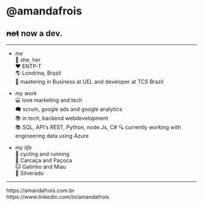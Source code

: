 # @amandafrois 
<h2><s>not</s> now a dev. </h2>

<hr>

-  _me_<br>
:woman: she, her <br>
:heart: ENTP-T <br>
:earth_americas: Londrina, Brazil<br>
:office: mastering in Business at UEL and developer at TCS Brazil<br>

- _my work_<br>
:computer: love marketing and tech<br>
:left_speech_bubble: scrum, google ads and google analytics<br>
:books: in tech, backend webdevelopment <br>
:books: SQL, API's REST, Python, node.Js, C#
:mag: currently working with engineering data using Azure <br>

- _my life_<br>
:mountain_bicyclist: cycling and running<br>
:dog: Carcaça and Paçoca<br>
:cat: Gatinho and Miau<br>
:horse: Silverado<br>

<hr>
https://amandafrois.com.br <br>
https://www.linkedin.com/in/amandafrois
